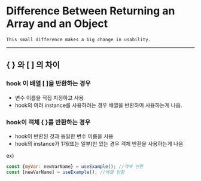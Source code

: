 #  Difference Between Returning an Array and an Object


```ad-quote
This small difference makes a big change in usability.
```

---

## { } 와 [ ] 의 차이

### hook 이 배열 [ ]을 반환하는 경우
- 변수 이름을 직접 지정하고 사용
-  hook의 여러 instance를 사용하려는 경우 배열을 반환하여 사용하는게 나음. 

### hook이 객체 { }를 반환하는 경우
- hook이 반환된 것과 동일한 변수 이름을 사용
- hook의 instance가 1개(또는 일부)만 있는 경우 객체 반환을 사용하는게 나음

ex) 
``` javascript
const {myVar: newVarName} = useExample(); //객체 반환  
const [newVarName] = useExample(); //배열 반환
```

